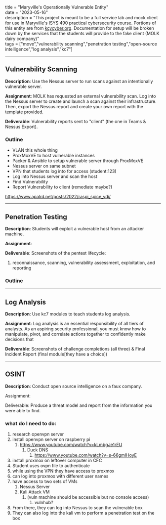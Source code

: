title = "Maryville's Operationally Vulnerable Entity" <br>
date = "2023-05-16" <br>
description = "This project is meant to be a full service lab and mock client for use in Maryville's ISYS 490 practical cybersecurity course. Portions of this entity are from [kcycyber.org](https://kc7cyber.org). Documentation for setup will be broken down by the services that the students will provide to the fake client (MOLK dairy company)" <br>
tags = ["move","vulnerability scanning","penetration testing","open-source intelligence","log analysis","kc7"] <br>

---

## Vulnerability Scanning

**Description**: Use the Nessus server to run scans against an intentionally vulnerable server.

**Assignment**: MOLK has requested an external vulnerability scan. Log into the Nessus server to create and launch a scan against their infrastructure. Then, export the Nessus report and create your own report with the template provided. 

**Deliverable**: Vulnerability reports sent to "client" (the one in Teams & Nessus Export).

### Outline 
- VLAN this whole thing
- ProxMoxVE to host vulnerable instances
- Packer & Ansible to setup vulnerable server through ProxMoxVE
- Nessus server on same subnet
- VPN that students log into for access (student:123)
- Log into Nessus server and scan the host
- Find Vulnerability
- Report Vulnerability to client (remediate maybe?)

https://www.apalrd.net/posts/2022/raspi_spice_vdi/

---

## Penetration Testing

**Description**: Students will exploit a vulnerable host from an attacker machine.

**Assignment**: 

**Deliverable**: Screenshots of the pentest lifecycle:
1. reconnaissance, scanning, vulnerability assessment, exploitation, and reporting

### Outline

---

## Log Analysis

**Description**: Use kc7 modules to teach students log analysis.

**Assignment**: Log analysis is an essential responsibility of all tiers of analysts. As an aspiring security professional, you must know how to manipulate, pivot, and correlate actions together to confidently make decisions that 

**Deliverable**: Screenshots of challenge completions (all three) & Final Incident Report (final module[they have a choice])

---
## OSINT

**Description**: Conduct open source intelligence on a faux company.

Assignment: 

Deliverable: Produce a threat model and report from the information you were able to find.



### what do I need to do:
1. research openvpn server
2. install openvpn server on raspberry pi
	1. https://www.youtube.com/watch?v=kLmbgJe1rEU
		1. Duck DNS
			1. https://www.youtube.com/watch?v=s-66gmIHoyE
3. install proxmox on leftover computer in CFC
4. Student uses ovpn file to authenticate
5. while using the VPN they have access to proxmox
6. can log into proxmox with different user names
7. have access to two sets of VMs
	1. Nessus Server
	2. Kali Attack VM
		1. (vuln machine should be accessible but no console access)
			1. vulnhub?
8. From there, they can log into Nessus to scan the vulnerable box
9. They can also log into the kali vm to perform a penetration test on the box
